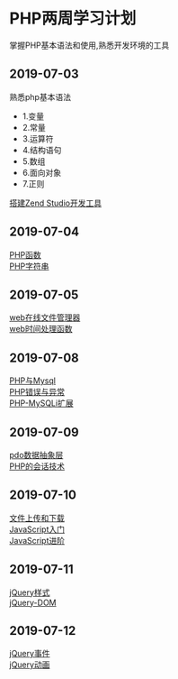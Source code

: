 # PHP两周学习计划
掌握PHP基本语法和使用,熟悉开发环境的工具<br>


## 2019-07-03
熟悉php基本语法<br>
- 1.变量
- 2.常量
- 3.运算符
- 4.结构语句
- 5.数组
- 6.面向对象
- 7.正则

[搭建Zend Studio开发工具](https://www.imooc.com/learn/54)<br>

## 2019-07-04
[PHP函数](https://www.imooc.com/learn/737)<br>
[PHP字符串](https://www.imooc.com/learn/726)<br>

## 2019-07-05
[web在线文件管理器](https://www.imooc.com/learn/94)<br>
[web时间处理函数](https://www.imooc.com/learn/698)<br>

## 2019-07-08
[PHP与Mysql](https://www.imooc.com/learn/26)<br>
[PHP错误与异常](https://www.imooc.com/learn/380)<br>
[PHP-MySQLi扩展](https://www.imooc.com/learn/349)<br>

## 2019-07-09
[pdo数据抽象层](https://www.imooc.com/learn/164)<br>
[PHP的会话技术](https://www.imooc.com/learn/898)<br>

## 2019-07-10
[文件上传和下载](https://www.imooc.com/learn/219)<br>
[JavaScript入门](https://www.imooc.com/learn/36)<br>
[JavaScript进阶](https://www.imooc.com/learn/10)<br>

## 2019-07-11
[jQuery样式](https://www.imooc.com/learn/418)<br>
[jQuery-DOM](https://www.imooc.com/learn/530)<br>

## 2019-07-12
[jQuery事件](https://www.imooc.com/learn/429)<br>
[jQuery动画](https://www.imooc.com/learn/430)<br>